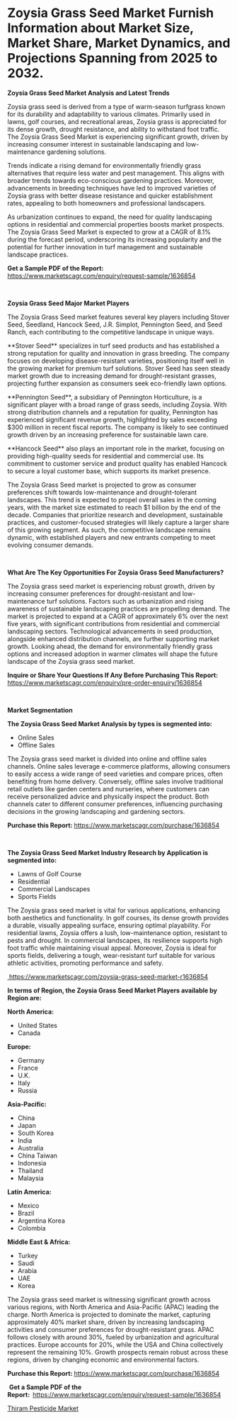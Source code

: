 <p><h1>Zoysia Grass Seed Market Furnish Information about Market Size, Market Share, Market Dynamics, and Projections Spanning from 2025 to 2032.</h1></p><p><strong>Zoysia Grass Seed Market Analysis and Latest Trends</strong></p>
<p><p>Zoysia grass seed is derived from a type of warm-season turfgrass known for its durability and adaptability to various climates. Primarily used in lawns, golf courses, and recreational areas, Zoysia grass is appreciated for its dense growth, drought resistance, and ability to withstand foot traffic. The Zoysia Grass Seed Market is experiencing significant growth, driven by increasing consumer interest in sustainable landscaping and low-maintenance gardening solutions.</p><p>Trends indicate a rising demand for environmentally friendly grass alternatives that require less water and pest management. This aligns with broader trends towards eco-conscious gardening practices. Moreover, advancements in breeding techniques have led to improved varieties of Zoysia grass with better disease resistance and quicker establishment rates, appealing to both homeowners and professional landscapers.</p><p>As urbanization continues to expand, the need for quality landscaping options in residential and commercial properties boosts market prospects. The Zoysia Grass Seed Market is expected to grow at a CAGR of 8.1% during the forecast period, underscoring its increasing popularity and the potential for further innovation in turf management and sustainable landscape practices.</p></p>
<p><strong>Get a Sample PDF of the Report:&nbsp;</strong> <a href="https://www.marketscagr.com/enquiry/request-sample/1636854?utm_campaign=3249&utm_medium=2&utm_source=Github&utm_content=ia&utm_term=30032025&utm_id=zoysia-grass-seed">https://www.marketscagr.com/enquiry/request-sample/1636854</a></p>
<p>&nbsp;</p>
<p><strong>Zoysia Grass Seed Major Market Players</strong></p>
<p><p>The Zoysia Grass Seed market features several key players including Stover Seed, Seedland, Hancock Seed, J.R. Simplot, Pennington Seed, and Seed Ranch, each contributing to the competitive landscape in unique ways. </p><p>**Stover Seed** specializes in turf seed products and has established a strong reputation for quality and innovation in grass breeding. The company focuses on developing disease-resistant varieties, positioning itself well in the growing market for premium turf solutions. Stover Seed has seen steady market growth due to increasing demand for drought-resistant grasses, projecting further expansion as consumers seek eco-friendly lawn options.</p><p>**Pennington Seed**, a subsidiary of Pennington Horticulture, is a significant player with a broad range of grass seeds, including Zoysia. With strong distribution channels and a reputation for quality, Pennington has experienced significant revenue growth, highlighted by sales exceeding $300 million in recent fiscal reports. The company is likely to see continued growth driven by an increasing preference for sustainable lawn care.</p><p>**Hancock Seed** also plays an important role in the market, focusing on providing high-quality seeds for residential and commercial use. Its commitment to customer service and product quality has enabled Hancock to secure a loyal customer base, which supports its market presence.</p><p>The Zoysia Grass Seed market is projected to grow as consumer preferences shift towards low-maintenance and drought-tolerant landscapes. This trend is expected to propel overall sales in the coming years, with the market size estimated to reach $1 billion by the end of the decade. Companies that prioritize research and development, sustainable practices, and customer-focused strategies will likely capture a larger share of this growing segment. As such, the competitive landscape remains dynamic, with established players and new entrants competing to meet evolving consumer demands.</p></p>
<p>&nbsp;</p>
<p><strong>What Are The Key Opportunities For Zoysia Grass Seed Manufacturers?</strong></p>
<p><p>The Zoysia grass seed market is experiencing robust growth, driven by increasing consumer preferences for drought-resistant and low-maintenance turf solutions. Factors such as urbanization and rising awareness of sustainable landscaping practices are propelling demand. The market is projected to expand at a CAGR of approximately 6% over the next five years, with significant contributions from residential and commercial landscaping sectors. Technological advancements in seed production, alongside enhanced distribution channels, are further supporting market growth. Looking ahead, the demand for environmentally friendly grass options and increased adoption in warmer climates will shape the future landscape of the Zoysia grass seed market.</p></p>
<p><strong>Inquire or Share Your Questions If Any Before Purchasing This Report:</strong> <a href="https://www.marketscagr.com/enquiry/pre-order-enquiry/1636854?utm_campaign=3249&utm_medium=2&utm_source=Github&utm_content=ia&utm_term=30032025&utm_id=zoysia-grass-seed">https://www.marketscagr.com/enquiry/pre-order-enquiry/1636854</a></p>
<p>&nbsp;</p>
<p><strong>Market Segmentation</strong></p>
<p><strong>The Zoysia Grass Seed Market Analysis by types is segmented into:</strong></p>
<p><ul><li>Online Sales</li><li>Offline Sales</li></ul></p>
<p><p>The Zoysia grass seed market is divided into online and offline sales channels. Online sales leverage e-commerce platforms, allowing consumers to easily access a wide range of seed varieties and compare prices, often benefiting from home delivery. Conversely, offline sales involve traditional retail outlets like garden centers and nurseries, where customers can receive personalized advice and physically inspect the product. Both channels cater to different consumer preferences, influencing purchasing decisions in the growing landscaping and gardening sectors.</p></p>
<p><strong>Purchase this Report:&nbsp;</strong><a href="https://www.marketscagr.com/purchase/1636854?utm_campaign=3249&utm_medium=2&utm_source=Github&utm_content=ia&utm_term=30032025&utm_id=zoysia-grass-seed">https://www.marketscagr.com/purchase/1636854</a></p>
<p>&nbsp;</p>
<p><strong>The Zoysia Grass Seed Market Industry Research by Application is segmented into:</strong></p>
<p><ul><li>Lawns of Golf Course</li><li>Residential</li><li>Commercial Landscapes</li><li>Sports Fields</li></ul></p>
<p><p>The Zoysia grass seed market is vital for various applications, enhancing both aesthetics and functionality. In golf courses, its dense growth provides a durable, visually appealing surface, ensuring optimal playability. For residential lawns, Zoysia offers a lush, low-maintenance option, resistant to pests and drought. In commercial landscapes, its resilience supports high foot traffic while maintaining visual appeal. Moreover, Zoysia is ideal for sports fields, delivering a tough, wear-resistant turf suitable for various athletic activities, promoting performance and safety.</p></p>
<p><a href="https://www.marketscagr.com/zoysia-grass-seed-market-r1636854?utm_campaign=3249&utm_medium=2&utm_source=Github&utm_content=ia&utm_term=30032025&utm_id=zoysia-grass-seed">&nbsp;https://www.marketscagr.com/zoysia-grass-seed-market-r1636854</a></p>
<p><strong>In terms of Region, the Zoysia Grass Seed Market Players available by Region are:</strong></p>
<p>
    <p> <strong> North America: </strong>
        <ul>
            <li>United States</li>
            <li>Canada</li>
        </ul>
        </p> 
    <p> <strong> Europe: </strong>
        <ul>
            <li>Germany</li>
            <li>France</li>
            <li>U.K.</li>
            <li>Italy</li>
            <li>Russia</li>
        </ul>
        </p> 
    <p> <strong> Asia-Pacific: </strong>
        <ul>
            <li>China</li>
            <li>Japan</li>
            <li>South Korea</li>
            <li>India</li>
            <li>Australia</li>
            <li>China Taiwan</li>
            <li>Indonesia</li>
            <li>Thailand</li>
            <li>Malaysia</li>
        </ul>
        </p> 
    <p> <strong> Latin America: </strong>
        <ul>
            <li>Mexico</li>
            <li>Brazil</li>
            <li>Argentina Korea</li>
            <li>Colombia</li>
        </ul>
        </p> 
    <p> <strong> Middle East & Africa: </strong>
        <ul>
            <li>Turkey</li>
            <li>Saudi</li>
            <li>Arabia</li>
            <li>UAE</li>
            <li>Korea</li>
        </ul>
    </p>
    </p>
<p><p>The Zoysia grass seed market is witnessing significant growth across various regions, with North America and Asia-Pacific (APAC) leading the charge. North America is projected to dominate the market, capturing approximately 40% market share, driven by increasing landscaping activities and consumer preferences for drought-resistant grass. APAC follows closely with around 30%, fueled by urbanization and agricultural practices. Europe accounts for 20%, while the USA and China collectively represent the remaining 10%. Growth prospects remain robust across these regions, driven by changing economic and environmental factors.</p></p>
<p><strong>Purchase this Report: </strong><a href="https://www.marketscagr.com/purchase/1636854?utm_campaign=3249&utm_medium=2&utm_source=Github&utm_content=ia&utm_term=30032025&utm_id=zoysia-grass-seed">https://www.marketscagr.com/purchase/1636854</a></p>
<p>&nbsp;<strong>Get a Sample PDF of the Report:&nbsp;&nbsp;</strong><a href="https://www.marketscagr.com/enquiry/request-sample/1636854?utm_campaign=3249&utm_medium=2&utm_source=Github&utm_content=ia&utm_term=30032025&utm_id=zoysia-grass-seed">https://www.marketscagr.com/enquiry/request-sample/1636854</a></p>
<p><strong></strong></p>
<p><p><a href="https://github.com/bedelibekwe58/Market-Research-Report-List-1/blob/main/thiram-pesticide-market.md?utm_campaign=3249&utm_medium=2&utm_source=Github&utm_content=ia&utm_term=30032025&utm_id=zoysia-grass-seed">Thiram Pesticide Market</a></p></p>